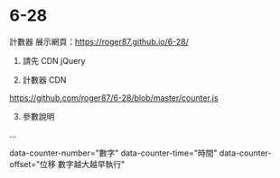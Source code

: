 # 6-28
計數器
展示網頁：https://roger87.github.io/6-28/

1. 請先 CDN jQuery

2. 計數器 CDN

https://github.com/roger87/6-28/blob/master/counter.js

3. 參數說明

...

data-counter-number="數字"
data-counter-time="時間"
data-counter-offset="位移 數字越大越早執行"
```